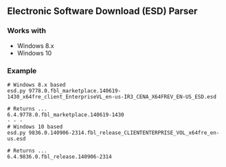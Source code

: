 ## Electronic Software Download (ESD) Parser
### Works with
* Windows 8.x
* Windows 10

### Example
    # Windows 8.x based
    esd.py 9778.0.fbl_marketplace.140619-1430_x64fre_client_EnterpriseVL_en-us-IR3_CENA_X64FREV_EN-US_ESD.esd

    # Returns ...
    6.4.9778.0.fbl_marketplace.140619-1430
    - - - 
    # Windows 10 based
    esd.py 9836.0.140906-2314.fbl_release_CLIENTENTERPRISE_VOL_x64fre_en-us.esd

    # Returns ...
    6.4.9836.0.fbl_release.140906-2314